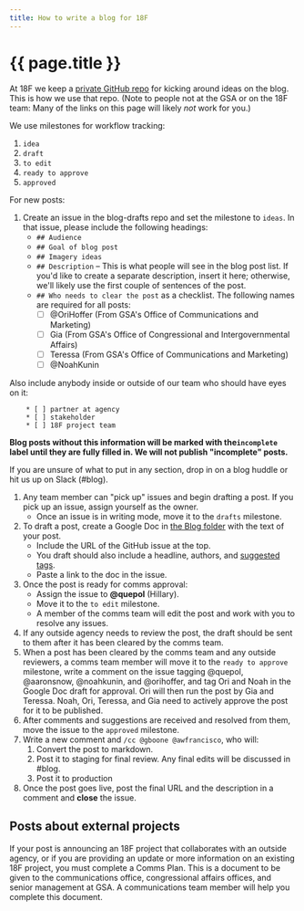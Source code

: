 ```yaml
---
title: How to write a blog for 18F
---
```

# {{ page.title }}

At 18F we keep a [private GitHub repo](https://github.com/18f/blog-drafts) for kicking around ideas on the blog. This is how we use that repo. (Note to people not at the GSA or on the 18F team: Many of the links on this page will likely _not_ work for you.)

We use milestones for workflow tracking:

1. `idea`
1. `draft`
1. `to edit`
1. `ready to approve`
1. `approved`

For new posts:

1. Create an issue in the blog-drafts repo and set the milestone to `ideas`. In that issue, please include the following headings:
    * `## Audience`
    * `## Goal of blog post`
    * `## Imagery ideas`
    * `## Description` – This is what people will see in the blog post list. If you'd like to create a separate description, insert it here; otherwise, we'll likely use the first couple of sentences of the post.
    * `## Who needs to clear the post` as a checklist. The following names are required for all posts:
        * [ ] @OriHoffer (From GSA's Office of Communications and Marketing)
        * [ ] Gia (From GSA's Office of Congressional and Intergovernmental Affairs)
        * [ ] Teressa (From GSA's Office of Communications and Marketing)
        * [ ] @NoahKunin

Also include anybody inside or outside of our team who should have eyes on it:

        * [ ] partner at agency
        * [ ] stakeholder
        * [ ] 18F project team

**Blog posts without this information will be marked with the`incomplete` label until they are fully filled in. We will not publish "incomplete" posts.**

If you are unsure of what to put in any section, drop in on a blog huddle or hit us up on Slack (#blog).

1. Any team member can "pick up" issues and begin drafting a post. If you pick up an issue, assign yourself as the owner.
    * Once an issue is in writing mode, move it to the `drafts` milestone.
1. To draft a post, create a Google Doc in [the Blog folder](https://drive.google.com/a/gsa.gov/#folders/0B-y3CqI2T1nndGE0c191NGtUTEU) with the text of your post.
    * Include the URL of the GitHub issue at the top.
    * You draft should also include a headline, authors, and [suggested tags](https://github.com/18F/18f.gsa.gov/wiki/Tagging-on-the-Blog).
    * Paste a link to the doc in the issue.
1. Once the post is ready for comms approval:
    * Assign the issue to **@quepol** (Hillary).
    * Move it to the `to edit` milestone.
    * A member of the comms team will edit the post and work with you to resolve any issues.
1. If any outside agency needs to review the post, the draft should be sent to them after it has been cleared by the comms team.
1. When a post has been cleared by the comms team and any outside reviewers, a comms team member will move it to the `ready to approve` milestone, write a comment on the issue tagging @quepol, @aaronsnow, @noahkunin, and @orihoffer, and tag Ori and Noah in the Google Doc draft for approval. Ori will then run the post by Gia and Teressa. Noah, Ori, Teressa, and Gia need to actively approve the post for it to be published.
1. After comments and suggestions are received and resolved from them, move the issue to the `approved` milestone.
1. Write a new comment and `/cc @gboone @awfrancisco`, who will:
    1. Convert the post to markdown.
    1. Post it to staging for final review. Any final edits will be discussed in #blog.
    1. Post it to production
1. Once the post goes live, post the final URL and the description in a comment and **close** the issue.

## Posts about external projects

If your post is announcing an 18F project that collaborates with an outside agency, or if you are providing an update or more information on an existing 18F project, you must complete a Comms Plan. This is a document to be given to the communications office, congressional affairs offices, and senior management at GSA. A communications team member will help you complete this document.


